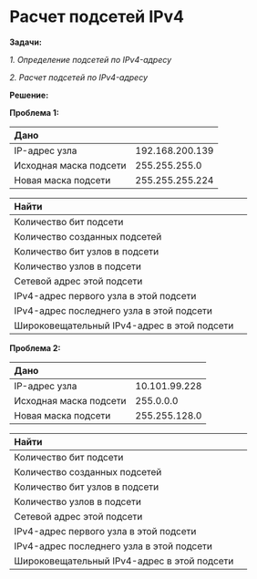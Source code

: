 # Расчет подсетей IPv4

**Задачи:**

  *1. Определение подсетей по IPv4-адресу*
  
  *2. Расчет подсетей по IPv4-адресу*
  
  **Решение:**
  
  **Проблема 1:**
  
| Дано                     |                    |
| :------------------------|:-------------------|
| IP-адрес узла            | 192.168.200.139    |
| Исходная маска подсети   | 255.255.255.0      |
| Новая маска подсети      | 255.255.255.224    |

| Найти                                            |                    |
| :------------------------------------------------|:-------------------|
| Количество бит подсети                           |     |
| Количество созданных подсетей                    |      |
| Количество бит узлов в подсети                   |     |
| Количество узлов в подсети                       |     |
| Сетевой адрес этой подсети                       |      |
| IPv4-адрес первого узла в этой подсети           |     |
| IPv4-адрес последнего узла в этой подсети        |       |
| Широковещательный IPv4-адрес в этой подсети      |     |

  **Проблема 2:**
  
| Дано                     |                    |
| :------------------------|:-------------------|
| IP-адрес узла            | 10.101.99.228      |
| Исходная маска подсети   | 255.0.0.0          |
| Новая маска подсети      | 255.255.128.0      |

| Найти                                            |                    |
| :------------------------------------------------|:-------------------|
| Количество бит подсети                           |     |
| Количество созданных подсетей                    |       |
| Количество бит узлов в подсети                   |     |
| Количество узлов в подсети                       |     |
| Сетевой адрес этой подсети                       |       |
| IPv4-адрес первого узла в этой подсети           |     |
| IPv4-адрес последнего узла в этой подсети        |       |
| Широковещательный IPv4-адрес в этой подсети      |     |


